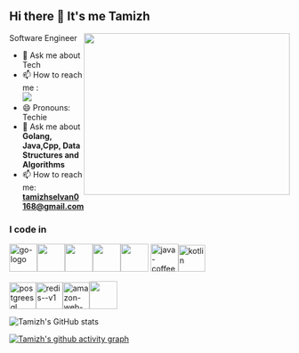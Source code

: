 ## Hi there 👋 It's me Tamizh

Software Engineer 
<img align="right" width="370" height="290" src="https://i.pinimg.com/originals/47/f0/34/47f0342cec72b800463bf003eac1257e.gif">

- 💬 Ask me about Tech
- 📫 How to reach me :
<br /> [<img src="https://img.shields.io/badge/LinkedIn-0077B5?style=for-the-badge&logo=linkedin&logoColor=white" />](https://www.linkedin.com/in/tamizh-selvan-tech/)
- 😄 Pronouns: Techie
- 💬 Ask me about **Golang, Java,Cpp, Data Structures and Algorithms**
- 📫 How to reach me: **tamizhselvan0168@gmail.com**


### I code in
<img width="50" height="50" src="https://img.icons8.com/cute-clipart/64/go-logo.png" alt="go-logo"/><img height="50" width="50" src="https://img.icons8.com/color/48/000000/python.png" /><img height="50" width="50" src="https://img.icons8.com/color/48/000000/java-coffee-cup-logo.png" /><img height="50" width="50" src="https://img.icons8.com/color/48/000000/html-5.png" /><img height="50" width="50" src="https://img.icons8.com/color/48/000000/css3.png" /> <img width="50" height="50" src="https://img.icons8.com/ios/50/java-coffee-cup-logo--v1.png" alt="java-coffee-cup-logo--v1"/><img width="48" height="48" src="https://img.icons8.com/color/48/kotlin.png" alt="kotlin"/>

<img width="48" height="48" src="https://img.icons8.com/color/48/postgreesql.png" alt="postgreesql"/><img width="48" height="48" src="https://img.icons8.com/color/48/redis--v1.png" alt="redis--v1"/><img width="48" height="48" src="https://img.icons8.com/color/48/amazon-web-services.png" alt="amazon-web-services"/><img height="50" width="50" src="https://img.icons8.com/color/48/null/graphql.png"/>




![Tamizh's GitHub stats](https://github-readme-stats.vercel.app/api?username=tamizhselvan14&theme=dark&show_icons=true&&hide=issues,contribs)


[![Tamizh's github activity graph](https://github-readme-activity-graph.vercel.app/graph?username=tamizhselvan14&bg_color=000000&color=ffffff&line=51f565&point=ffffff&area=true&hide_border=true)](https://github.com/ashutosh00710/github-readme-activity-graph)
